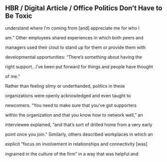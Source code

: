 ## HBR / Digital Article / Office Politics Don’t Have to Be Toxic

understand where I’m coming from [and] appreciate me for who I

am.” Other employees shared experiences in which both peers and

managers used their clout to stand up for them or provide them with

developmental opportunities: “There’s something about having the

right support…I’ve been put forward for things and people have thought

of me.”

Rather than feeling slimy or underhanded, politics in these

organizations were openly acknowledged and even taught to

newcomers. “You need to make sure that you’ve got supporters

within the organization and that you know how to network well,” an

interviewee explained, “and that’s sort of drilled home from a very early

point once you join.” Similarly, others described workplaces in which an

explicit “focus on involvement in relationships and connectivity [was]

ingrained in the culture of the ﬁrm” in a way that was helpful and